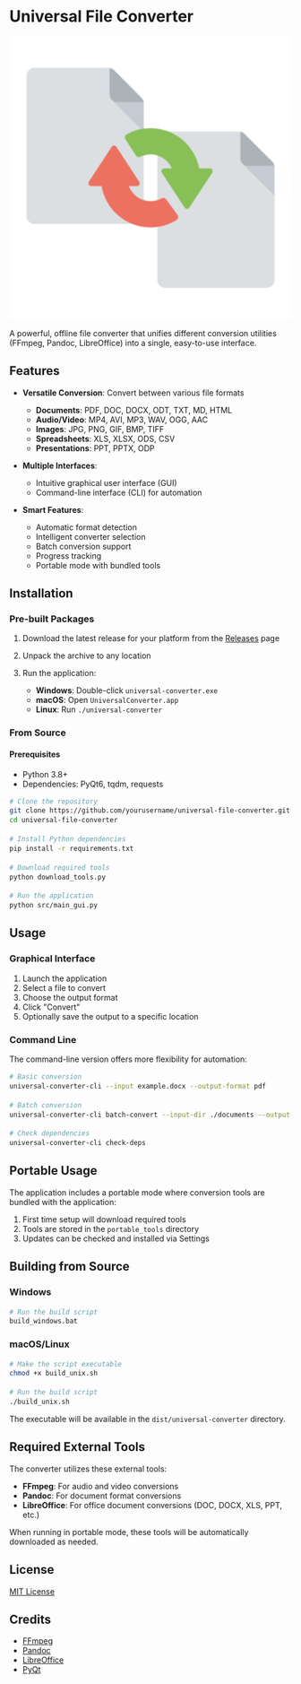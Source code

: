 # Universal File Converter

![Universal File Converter](resources/icons/app_icon.png)

A powerful, offline file converter that unifies different conversion utilities (FFmpeg, Pandoc, LibreOffice) into a single, easy-to-use interface.

## Features

- **Versatile Conversion**: Convert between various file formats
  - **Documents**: PDF, DOC, DOCX, ODT, TXT, MD, HTML
  - **Audio/Video**: MP4, AVI, MP3, WAV, OGG, AAC
  - **Images**: JPG, PNG, GIF, BMP, TIFF
  - **Spreadsheets**: XLS, XLSX, ODS, CSV
  - **Presentations**: PPT, PPTX, ODP

- **Multiple Interfaces**:
  - Intuitive graphical user interface (GUI)
  - Command-line interface (CLI) for automation

- **Smart Features**:
  - Automatic format detection
  - Intelligent converter selection
  - Batch conversion support
  - Progress tracking
  - Portable mode with bundled tools

## Installation

### Pre-built Packages

1. Download the latest release for your platform from the [Releases](https://github.com/yourusername/universal-file-converter/releases) page

2. Unpack the archive to any location

3. Run the application:
   - **Windows**: Double-click `universal-converter.exe`
   - **macOS**: Open `UniversalConverter.app`
   - **Linux**: Run `./universal-converter`

### From Source

#### Prerequisites

- Python 3.8+
- Dependencies: PyQt6, tqdm, requests

```bash
# Clone the repository
git clone https://github.com/yourusername/universal-file-converter.git
cd universal-file-converter

# Install Python dependencies
pip install -r requirements.txt

# Download required tools
python download_tools.py

# Run the application
python src/main_gui.py
```

## Usage

### Graphical Interface

1. Launch the application
2. Select a file to convert
3. Choose the output format
4. Click "Convert"
5. Optionally save the output to a specific location

### Command Line

The command-line version offers more flexibility for automation:

```bash
# Basic conversion
universal-converter-cli --input example.docx --output-format pdf

# Batch conversion
universal-converter-cli batch-convert --input-dir ./documents --output-format pdf --pattern "*.docx" --pattern "*.odt"

# Check dependencies
universal-converter-cli check-deps
```

## Portable Usage

The application includes a portable mode where conversion tools are bundled with the application:

1. First time setup will download required tools
2. Tools are stored in the `portable_tools` directory
3. Updates can be checked and installed via Settings

## Building from Source

### Windows

```bash
# Run the build script
build_windows.bat
```

### macOS/Linux

```bash
# Make the script executable
chmod +x build_unix.sh

# Run the build script
./build_unix.sh
```

The executable will be available in the `dist/universal-converter` directory.

## Required External Tools

The converter utilizes these external tools:

- **FFmpeg**: For audio and video conversions
- **Pandoc**: For document format conversions
- **LibreOffice**: For office document conversions (DOC, DOCX, XLS, PPT, etc.)

When running in portable mode, these tools will be automatically downloaded as needed.

## License

[MIT License](LICENSE)

## Credits

- [FFmpeg](https://ffmpeg.org/)
- [Pandoc](https://pandoc.org/)
- [LibreOffice](https://www.libreoffice.org/)
- [PyQt](https://www.riverbankcomputing.com/software/pyqt/)